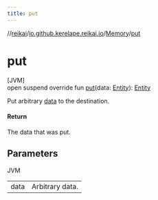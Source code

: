 ```yaml
---
title: put
---
```

//[reikai](../../../index.html)/[io.github.kerelape.reikai.io](../index.html)/[Memory](index.html)/[put](put.html)



# put



[JVM]\
open suspend override fun [put](put.html)(data: [Entity](../../io.github.kerelape.reikai.core/-entity/index.html)): [Entity](../../io.github.kerelape.reikai.core/-entity/index.html)



Put arbitrary [data](put.html) to the destination.



#### Return



The data that was put.



## Parameters


JVM

| | |
|---|---|
| data | Arbitrary data. |




